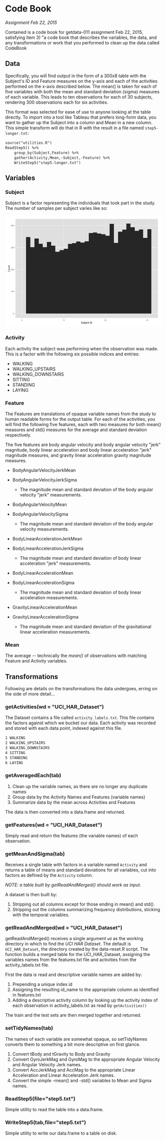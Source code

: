 # Code Book
*Assignment Feb 22, 2015*

Contained is a code book for getdata-011 assignment Feb 22, 2015, satisfying
item 3) "a code book that describes the variables, the data, and any
transformations or work that you performed to clean up the data called
CodeBook

## Data

Specifically, you will find output in the form of a 300x8 table with the Subject's ID and Feature measures on the y-axis and each of the activities performed on the x-axis described below. The mean() is taken for each of five variables with both the mean and standard deviation (sigma) measures of each variable. This leads to ten observations for each of 30 subjects, rendering 300 observations each for six activities.

This format was selected for ease of use to anyone looking at the table directly. To import into a tool like Tableau that prefers long-form data, you want to gather up the Subject into a column and Mean in a new column. This simple transform will do that in R with the result in a file named `step5-longer.txt`:

	source("utilities.R")
	ReadStep5() %>%
    	group_by(Subject,Feature) %>%
    	gather(Activity,Mean,-Subject,-Feature) %>%
    	WriteStep5("step5-longer.txt")

## Variables

### Subject

Subject is a factor representing the individuals that took part in the study. The number of samples per subject varies like so:

!["samplesPerSubject"](sampPerSubject.png)

### Activity

Each activity the subject was performing when the observation was made. This is a factor with the following six possible indices and entries:

* WALKING
* WALKING_UPSTAIRS
* WALKING_DOWNSTAIRS
* SITTING
* STANDING
* LAYING

### Feature

The Features are translations of opaque variable names from the study to human readable forms for the output table. For each of the activities, you will find the following five features, each with two measures for both mean() measures and std() measures for the average and standard deviation respectively.

The five features are body angular velocity and body angular velocity "jerk" magnitude, body linear acceleration and body linear acceleration "jerk" magnitude measures, and gravity linear acceleration gravity magnitude measures.

* BodyAngularVelocityJerkMean
* BodyAngularVelocityJerkSigma
	- The magnitude mean and standard deviation of the body angular velocity "jerk" measurements.

* BodyAngularVelocityMean
* BodyAngularVelocitySigma
	- The magnitude mean and standard deviation of the body angular velocity measurements.

* BodyLinearAccelerationJerkMean
* BodyLinearAccelerationJerkSigma
	- The magnitude mean and standard deviation of body linear acceleration "jerk" measurements.

* BodyLinearAccelerationMean
* BodyLinearAccelerationSigma
	- The magnitude mean and standard deviation of body linear acceleration measurements.

* GravityLinearAccelerationMean
* GravityLinearAccelerationSigma
	- The magnitude mean and standard deviation of the gravitational linear acceleration measurements.


### Mean

The average -- technically the *mean()* of observations with matching Feature and Activity variables.


## Transformations

Following are details on the transformations the data undergoes, erring on the side of more detail...

### getActivities(wd = "UCI_HAR_Dataset")

The Dataset contains a file called `activity_labels.txt`. This file contains the factors against which we bucket our data. Each activity was recorded and stored with each data point, indexed against this file.

    1 WALKING
    2 WALKING_UPSTAIRS
    3 WALKING_DOWNSTAIRS
    4 SITTING
    5 STANDING
    6 LAYING

### getAveragedEach(tab)

1. Clean up the variable names, as there are no longer any duplicate names
1. Group data by the Activity Names and Features (variable names)
1. Summarize data by the mean across Activities and Features

The data is then converted into a data.frame and returned.

### getFeatures(wd = "UCI_HAR_Dataset")

Simply read and return the features (the variable names) of each observation.

### getMeanAndSigma(tab)

Receives a single table with factors in a variable named `Activity` and returns a table of means and standard deviations for all variables, cut into factors as defined by the `Activity` column.

*NOTE: a table built by getReadAndMerged() should work as input*.

A dataset is then built by:

1. Stripping out all columns except for those ending in mean() and std(). 
1. Stripping out the columns summarizing frequency distributions, sticking with the temporal variables.

### getReadAndMerged(wd = "UCI_HAR_Dataset")

getReadAndMerged() receives a single argument `wd` as the working directory in which to find the *UCI HAR Dataset*. The default is `UCI_HAR_Dataset`, the directory created by the data-reset.R script. The function builds a merged table for the UCI_HAR_Dataset, assigning the variables names from the features.txt file and activities from the activity_labels.txt file.

First the data is read and descriptive variable names are added by:

1. Prepending a unique index id
1. Assigning the resulting id_name to the appropriate column as identified in features.txt
1. Adding a descriptive activity column by looking up the activity index of each observation in activity_labels.txt as read by `getActivities()`

The train and the test sets are then merged together and returned.

### setTidyNames(tab)

The names of each variable are somewhat opaque, so setTidyNames converts them to something a bit more descriptive on first glance.

1. Convert tBody and tGravity to Body and Gravity
1. Convert GyroJerkMag and GyroMag to the appropriate Angular Velocity and Angular Velocity Jerk names.
1. Convert AccJerkMag and AccMag to the appropriate Linear Acceleration and Linear Acceleration Jerk names.
1. Convert the simple -mean() and -std() variables to Mean and Sigma names.

### ReadStep5(file="step5.txt")

Simple utility to read the table into a data.frame.

### WriteStep5(tab,file="step5.txt")

Simple utility to write our data.frame to a table on disk.


